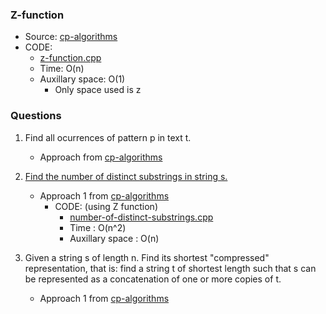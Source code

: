 

### Z-function
- Source: [cp-algorithms](https://cp-algorithms.com/string/z-function.html)
- CODE:
    - [z-function.cpp](z-function.cpp)
    - Time: O(n)
    - Auxillary space: O(1) 
        - Only space used is z

### Questions
1) Find all ocurrences of pattern p in text t.
    - Approach from [cp-algorithms](https://cp-algorithms.com/string/z-function.html#search-the-substring)

2) [Find the number of distinct substrings in string s.](https://www.geeksforgeeks.org/problems/count-of-distinct-substrings/1)
    - Approach 1 from [cp-algorithms](https://cp-algorithms.com/string/z-function.html#number-of-distinct-substrings-in-a-string)
        - CODE: (using Z function)
            - [number-of-distinct-substrings.cpp](number-of-distinct-substrings.cpp)
            - Time : O(n^2)
            - Auxillary space : O(n)

3) Given a string s of length n. Find its shortest "compressed" representation, that is: find a string t of shortest length such that s can be represented as a concatenation of one or more copies of t.
    - Approach 1 from [cp-algorithms](https://cp-algorithms.com/string/z-function.html#string-compression)


        
